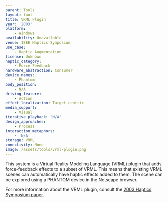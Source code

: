 ```yaml
---
parent: Tools
layout: tool
title: VRML Plugin
year: '2003'
platform:
    - Windows
availability: Unavailable
venue: IEEE Haptics Symposium
use_case:
    - Haptic Augmentation
license: Unknown
haptic_category:
    - Force Feedback
hardware_abstraction: Consumer
device_names:
    - Phantom
body_position:
    - N/A
driving_feature:
    - Action
effect_localization: Target-centric
media_support:
    - Visual
iterative_playback: 'N/A'
design_approaches:
    - Process
interaction_metaphors:
    - 'N/A'
storage: VRML
cnnectivity: None
image: /assets/tools/vrml-plugin.png
---
```

This system is a Virtual Reality Modeling Language (VRML) plugin that adds force-feedback effects to a subset of VRML.
This means that existing VRML scenes can automatically have haptic effects added to them.
The scene can be explored using a PHANTOM device in the Netscape browser.

For more information about the VRML plugin, consult the [2003 Haptics Symposium paper](https://doi.org/10.1109/HAPTIC.2003.1191334).
